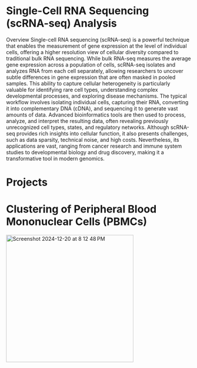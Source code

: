 # Single-Cell RNA Sequencing (scRNA-seq) Analysis
Overview
Single-cell RNA sequencing (scRNA-seq) is a powerful technique that enables the measurement of gene expression at the level of individual cells, offering a higher resolution view of cellular diversity compared to traditional bulk RNA sequencing. While bulk RNA-seq measures the average gene expression across a population of cells, scRNA-seq isolates and analyzes RNA from each cell separately, allowing researchers to uncover subtle differences in gene expression that are often masked in pooled samples. This ability to capture cellular heterogeneity is particularly valuable for identifying rare cell types, understanding complex developmental processes, and exploring disease mechanisms. The typical workflow involves isolating individual cells, capturing their RNA, converting it into complementary DNA (cDNA), and sequencing it to generate vast amounts of data. Advanced bioinformatics tools are then used to process, analyze, and interpret the resulting data, often revealing previously unrecognized cell types, states, and regulatory networks. Although scRNA-seq provides rich insights into cellular function, it also presents challenges, such as data sparsity, technical noise, and high costs. Nevertheless, its applications are vast, ranging from cancer research and immune system studies to developmental biology and drug discovery, making it a transformative tool in modern genomics.

# Projects
# Clustering of Peripheral Blood Mononuclear Cells (PBMCs) 
<img width="346" alt="Screenshot 2024-12-20 at 8 12 48 PM" src="https://github.com/user-attachments/assets/a85818b6-dbb1-4d83-8472-1f33993e935d" />

